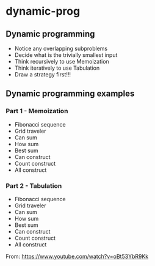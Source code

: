 # dynamic-prog

<h2>Dynamic programming</h2>
<ul>
  <li>Notice any overlapping subproblems</li>
  <li>Decide what is the trivially smallest input</li>
  <li>Think recursively to use Memoization</li>
  <li>Think iteratively to use Tabulation</li>
  <li>Draw a strategy first!!!</li>
</ul>

<h2>Dynamic programming examples</h2>

<h3>Part 1 - Memoization</h3>
<ul>
  <li>Fibonacci sequence</li>
  <li>Grid traveler</li>
  <li>Can sum</li>
  <li>How sum</li>
  <li>Best sum</li>
  <li>Can construct</li>
  <li>Count construct</li>
  <li>All construct</li>
</ul>

<h3>Part 2 - Tabulation</h3>

<ul>
  <li>Fibonacci sequence</li>
  <li>Grid traveler</li>
  <li>Can sum</li>
  <li>How sum</li>
  <li>Best sum</li>
  <li>Can construct</li>
  <li>Count construct</li>
  <li>All construct</li>
</ul>

From: https://www.youtube.com/watch?v=oBt53YbR9Kk
